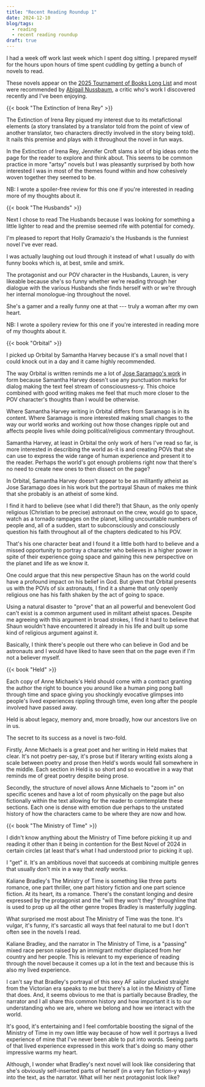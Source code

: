 ```yaml
---
title: "Recent Reading Roundup 1"
date: 2024-12-10
blog/tags:
  - reading
  - recent reading roundup
draft: true
---
```


I had a week off work last week which I spent dog sitting. I prepared myself for the hours upon hours of time spent cuddling by getting a bunch of novels to read.

These novels appear on the [2025 Tournament of Books Long List](https://www.tournamentofbooks.com/the-year-in-fiction-2024) and most were recommended by [Abigail Nussbaum](https://wrongquestions.blogspot.com/), a critic who's work I discovered recently and I've been enjoying.   

{{< book "The Extinction of Irena Rey" >}}

The Extinction of Irena Rey piqued my interest due to its metafictional elements (a story translated by a translator told from the point of view of another translator, two characters directly involved in the story being told). It nails this premise and plays with it throughout the novel in fun ways.

In the Extinction of Irena Rey, Jennifer Croft slams a lot of big ideas onto the page for the reader to explore and think about. This seems to be common practice in more "artsy" novels but I was pleasantly surprised by both how interested I was in most of the themes found within and how cohesively woven together they seemed to be.

NB: I wrote a spoiler-free review for this one if you're interested in reading more of my thoughts about it.

{{< book "The Husbands" >}}

Next I chose to read The Husbands because I was looking for something a little lighter to read and the premise seemed rife with potential for comedy.

I'm pleased to report that Holly Gramazio's the Husbands is the funniest novel I've ever read.

I was actually laughing out loud through it instead of what I usually do with funny books which is, at best, smile and smirk.

The protagonist and our POV character in the Husbands, Lauren, is very likeable because she's so funny whether we're reading through her dialogue with the various Husbands she finds herself with or we're through her internal monologue-ing throughout the novel.

She's a gamer and a really funny one at that --- truly a woman after my own heart. 

NB: I wrote a spoilery review for this one if you're interested in reading more of my thoughts about it.

{{< book "Orbital" >}}

I picked up Orbital by Samantha Harvey because it's a small novel that I could knock out in a day and it came highly recommended.

The way Orbital is written reminds me a lot of [Jose Saramago's work](/authors/josé-saramago/) in form because Samantha Harvey doesn't use any punctuation marks for dialog making the text feel stream of consciousness-y. This choice combined with good writing makes me feel that much more closer to the POV character's thoughts than I would be otherwise.

Where Samantha Harvey writing in Orbital differs from Saramago is in its content. Where Saramago is more interested making small changes to the way our world works and working out how those changes ripple out and affects people lives while doing political/religious commentary throughout.

Samantha Harvey, at least in Orbital the only work of hers I've read so far, is more interested in describing the world as-it is and creating POVs that she can use to express the wide range of human experience and present it to the reader. Perhaps the world's got enough problems right now that there's no need to create new ones to then dissect on the page?

In Orbital, Samantha Harvey doesn't appear to be as militantly atheist as Jose Saramago does in his work but the portrayal Shaun of makes me think that she probably is an atheist of some kind.

I find it hard to believe (see what I did there?) that Shaun, as the only openly religious (Christian to be precise) astronaut on the crew, would go to space, watch as a tornado rampages on the planet, killing uncountable numbers of people and, all of a sudden, start to subconsciously and consciously question his faith throughout all of the chapters dedicated to his POV.

That's his one character beat and I found it a little both hard to believe and a missed opportunity to portray a character who believes in a higher power in spite of their experience going space and gaining this new perspective on the planet and life as we know it.

One could argue that this new perspective Shaun has on the world could have a profound impact on his belief in God. But given that Orbital presents us with the POVs of six astronauts, I find it a shame that only openly religious one has his faith shaken by the act of going to space.

Using a natural disaster to "prove" that an all powerful and benevolent God can't exist is a common argument used in militant atheist spaces. Despite me agreeing with this argument in broad strokes, I find it hard to believe that Shaun wouldn't have encountered it already in his life and built up some kind of religious argument against it.

Basically, I think there's people out there who can believe in God and be astronauts and I would have liked to have seen that on the page even if I'm not a believer myself.

{{< book "Held" >}}

Each copy of Anne Michaels's Held should come with a contract granting the author the right to bounce you around like a human ping pong ball through time and space giving you shockingly evocative glimpses into people's lived experiences rippling through time, even long after the people involved have passed away.

Held is about legacy, memory and, more broadly, how our ancestors live on in us.

The secret to its success as a novel is two-fold.

Firstly, Anne Michaels is a great poet and her writing in Held makes that clear. It's not poetry per-say, it's prose but if literary writing exists along a scale between poetry and prose then Held's words would fall somewhere in the middle. Each section in Held is so short and so evocative in a way that reminds me of great poetry despite being prose.  

Secondly, the structure of novel allows Anne Michaels to "zoom in" on specific scenes and have a lot of room physically on the page but also fictionally within the text allowing for the reader to comtemplate these sections. Each one is dense with emotion due perhaps to the unstated history of how the characters came to be where they are now and how.

{{< book "The Ministry of Time" >}}

I didn't know anything about the Ministry of Time before picking it up and reading it other than it being in contention for the Best Novel of 2024 in certain circles (at least that's what I had understood prior to picking it up).

I "get" it. It's an ambitious novel that succeeds at combining multiple genres that usually don't mix in a way that *really* works.

Kaliane Bradley's The Ministry of Time is something like three parts romance, one part thriller, one part history fiction and one part science fiction. At its heart, its a romance. There's the constant longing and desire expressed by the protagonist and the "will they won't they" throughline that is used to prop up all the other genre tropes Bradley is masterfully juggling.

What surprised me most about The Ministry of Time was the tone. It's vulgar, it's funny, it's sarcastic all ways that feel natural to me but I don't often see in the novels I read.

Kaliane Bradley, and the narrator in The Ministry of Time, is a "passing" mixed race person raised by an immigrant mother displaced from her country and her people. This is relevant to my experience of reading through the novel because it comes up a lot in the text and because this is also my lived experience.

I can't say that Bradley's portrayal of this sexy AF sailor plucked straight from the Victorian era speaks to me but there's a lot in the Ministry of Time that does. And, it seems obvious to me that is partially because Bradley, the narrator and I all share this common history and how important it is to our understanding who we are, where we belong and how we interact with the world.

It's good, it's entertaining and I feel comfortable boosting the signal of the Ministry of Time in my own little way because of how well it portrays a lived experience of mine that I've never been able to put into words. Seeing parts of that lived experience expressed in this work that's doing so many other impressive warms my heart.

Although, I wonder what Bradley's next novel will look like considering that she's obviously self-inserted parts of herself (in a very fan fiction-y way) into the text, as the narrator. What will her next protagonist look like?